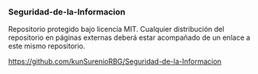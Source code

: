 ### Seguridad-de-la-Informacion
Repositorio protegido bajo licencia MIT. Cualquier distribución del repositorio en páginas externas deberá estar acompañado de un enlace a este mismo repositorio.

https://github.com/kunSurenioRBG/Seguridad-de-la-Informacion

